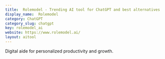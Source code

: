 ```yaml
---
title:  Rolemodel - Trending AI tool for ChatGPT and best alternatives
display_name:  Rolemodel
category: ChatGPT
category_slug: chatgpt
key: rolemodel_ai
website: https://www.rolemodel.ai/
layout: aitool
---
```


Digital aide for personalized productivity and growth.
